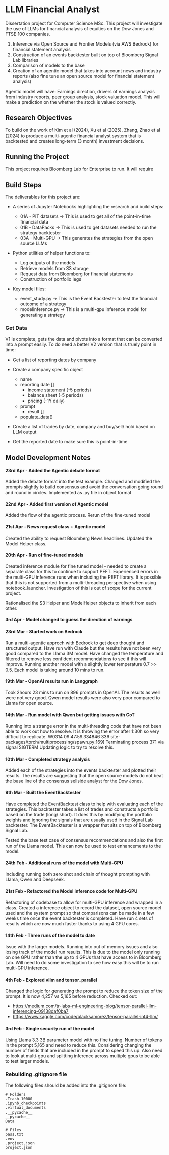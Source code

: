 # LLM Financial Analyst

Dissertation project for Computer Science MSc. This project will investigate the use of LLMs for financial analysis of equities on the Dow Jones and FTSE 100 companies. 

1. Inference via Open Source and Frontier Models (via AWS Bedrock) for financial statement analysis
2. Construction of an events backtester built on top of Bloomberg Signal Lab libraries
3. Comparison of models to the base
4. Creation of an agentic model that takes into account news and industry reports (also fine tune an open source model for financial statement analysis)

Agentic model will have: Earnings direction, drivers of earnings analysis from industry reports, peer group analysis, stock valuation model. This will make a prediction on the whether the stock is valued correctly.

## Research Objectives
To build on the work of Kim et al (2024), Xu et al (2025), Zhang, Zhao et al (2024) to produce a multi-agentic financial analyst system that is backtested and creates long-term (3 month) investment decisions. 

## Running the Project
This project requires Bloomberg Lab for Enterprise to run. It will require 

## Build Steps
The deliverables for this project are:

- A series of Jupyter Notebooks highlighting the research and build steps:
    - 01A - PIT datasets -> This is used to get all of the point-in-time financial data
    - 01B - DataPacks -> This is used to get datasets needed to run the strategy backtester
    - 03A - Multi-GPU -> This generates the strategies from the open source LLMs

- Python utilities of helper functions to:
    - Log outputs of the models
    - Retrieve models from S3 storage
    - Request data from Bloomberg for financial statements
    - Construction of portfolio legs

- Key model files:
    - event_study.py -> This is the Event Backtester to test the financial outcome of a strategy
    - modelinference.py -> This is a multi-gpu inference model for generating a strategy


### Get Data
V1 is complete, gets the data and pivots into a format that can be converted into a prompt easily. To do need a better V2 version that is truely point in time:

- Get a list of reporting dates by company
- Create a company specific object
    - name
    - reporting date []
        - income statement (-5 periods)
        - balance sheet (-5 periods)
        - pricing (-1Y daily)
    - prompt
        - result []
    - populate_data()

- Create a list of trades by date, company and buy/sell/ hold based on LLM output
- Get the reported date to make sure this is point-in-time


## Model Development Notes

#### 23rd Apr - Added the Agentic debate format
Added the debate format into the test example. Changed and modified the prompts slightly to build consensus and avoid the conversation going round and round in circles. Implemented as .py file in object format

#### 22nd Apr - Added first version of Agentic model
Added the flow of the agentic process. Rerun of the fine-tuned model

#### 21st Apr - News request class + Agentic model
Created the ability to request Bloomberg News headlines. Updated the Model Helper class. 

#### 20th Apr - Run of fine-tuned models
Created inference module for fine tuned model - needed to create a separate class for this to continue to support PEFT. Experienced errors in the multi-GPU inference runs when including the PEFT library. It is possible that this is not supported from a multi-threading perspective when using notebook_launcher. Investigation of this is out of scope for the current project.

Rationalised the S3 Helper and ModelHelper objects to inherit from each other. 

#### 3rd Apr - Model changed to guess the direction of earnings


#### 23rd Mar - Started work on Bedrock
Run a multi-agentic approch with Bedrock to get deep thought and structured output. Have run with Claude but the results have not been very good compared to the Llama 3M model. Have changed the temperature and filtered to remove less confident recommendations to see if this will improve. Running another model with a slightly lower temperature 0.7 >> 0.5. Each model is taking around 10 mins to run.

#### 19th Mar - OpenAI results run in Langgraph
Took 2hours 23 mins to run on 896 prompts in OpenAI. The results as well were not very good. Qwen model results were also very poor compared to Llama for open source.

#### 14th Mar - Run model with Qwen but getting issues with CoT
Running into a strange error in the multi-threading code that have not been able to work out how to resolve. It is throwing the error after 1:30h so very difficult to replicate. W0314 09:47:59.334846 336 site-packages/torch/multiprocessing/spawn.py:169] Terminating process 371 via signal SIGTERM Updating logic to try to resolve this.

#### 10th Mar - Completed strategy analysis
Added each of the strategies into the events backtester and plotted their results. The results are suggesting that the open source models do not beat the base line of the consensus sellside analyst for the Dow Jones. 

#### 9th Mar - Built the EventBacktester
Have completed the EventBacktest class to help with evaluating each of the strategies. This backtester takes a list of trades and constructs a portfolio based on the trade (long/ short). It does this by modifying the portfolio weights and ignoring the signals that are usually used in the Signal Lab backtester. The EventBacktester is a wrapper that sits on top of Bloomberg Signal Lab. 

Tested the base test case of consensus recommendations and also the first run of the Llama model. This can now be used to test enhancements to the model.

#### 24th Feb - Additional runs of the model with Multi-GPU
Including running both zero shot and chain of thought prompting with Llama, Qwen and Deepseek.

#### 21st Feb - Refactored the Model inference code for Multi-GPU
Refactoring of codebase to allow for multi-GPU inference and wrapped in a class. Created a inference object to record the dataset, open source model used and the system prompt so that comparisons can be made in a few weeks time once the event backtester is completed. Have run 4 sets of results which are now much faster thanks to using 4 GPU cores. 

#### 14th Feb - Three runs of the model to date
Issue with the larger models. Running into out of memory issues and also losing track of the model run results. This is due to the model only running on one GPU rather than the up to 4 GPUs that have access to in Bloomberg Lab. Will need to do some investigation to see how easy this will be to run multi-GPU inference.

#### 4th Feb - Explored vllm and tensor_parallel
Changed the logic for generating the prompt to reduce the token size of the prompt. It is now 4,257 vs 5,165 before reduction. 
Checked out:
- https://medium.com/tr-labs-ml-engineering-blog/tensor-parallel-llm-inferencing-09138daf0ba7
- https://www.kaggle.com/code/blacksamorez/tensor-parallel-int4-llm/

#### 3rd Feb - Single security run of the model
Using Llama 3.3 3B parameter model with no fine tuning. Number of tokens in the prompt 5,165 and need to reduce this. Considering changing the number of fields that are included in the prompt to speed this up. Also need to look at multi-gpu and splitting inference across multiple gpus to be able to test larger models.


### Rebuilding .gitignore file
The following files should be added into the .gitignore file:

```
# Folders
.Trash-10000
.ipynb_checkpoints
.virtual_documents
.__pycache__
__pycache__
Data

# Files
pass.txt
.env
.project.json
project.json
```
